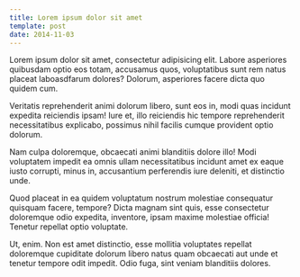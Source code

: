 ```yaml
---
title: Lorem ipsum dolor sit amet
template: post
date: 2014-11-03
---
```


Lorem ipsum dolor sit amet, consectetur adipisicing elit. Labore asperiores quibusdam optio eos totam, accusamus quos, voluptatibus sunt rem natus placeat laboasdfarum dolores? Dolorum, asperiores facere dicta quo quidem cum.

Veritatis reprehenderit animi dolorum libero, sunt eos in, modi quas incidunt expedita reiciendis ipsam! Iure et, illo reiciendis hic tempore reprehenderit necessitatibus explicabo, possimus nihil facilis cumque provident optio dolorum.

Nam culpa doloremque, obcaecati animi blanditiis dolore illo! Modi voluptatem impedit ea omnis ullam necessitatibus incidunt amet ex eaque iusto corrupti, minus in, accusantium perferendis iure deleniti, et distinctio unde.

Quod placeat in ea quidem voluptatum nostrum molestiae consequatur quisquam facere, tempore? Dicta magnam sint quis, esse consectetur doloremque odio expedita, inventore, ipsam maxime molestiae officia! Tenetur repellat optio voluptate.

Ut, enim. Non est amet distinctio, esse mollitia voluptates repellat doloremque cupiditate dolorum libero natus quam obcaecati aut unde et tenetur tempore odit impedit. Odio fuga, sint veniam blanditiis dolores.
